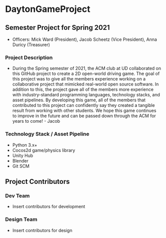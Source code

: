 # DaytonGameProject

## Semester Project for Spring 2021
- Officers: Mick Ward (President), Jacob Scheetz (Vice President), Anna Duricy (Treasurer)

### Project Description
- During the Spring semester of 2021, the ACM club at UD collaborated on this GitHub project to create a 2D open-world driving game. The goal of this project was to give all the members experience working on a collaborative project that mimicked real-world open source software. In addition to this, the project gave all of the members more experience with industry-standard programming languages, technology stacks, and asset pipelines. By developing this game, all of the members that contributed to this project can confidently say they created a tangible result from working with other students. We hope this game continues to improve in the future and can be passed down through the ACM for years to come! - Jacob


### Technology Stack / Asset Pipeline 
- Python 3.x+
- Cocos2d game/physics library 
- Unity Hub
- Blender 
- Git SCM

## Project Contributors

### Dev Team 
- Insert contributors for development 

### Design Team 
- Insert contributors for design



